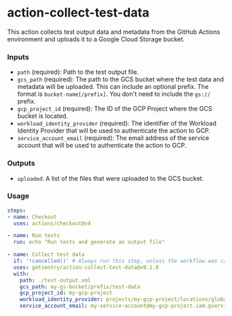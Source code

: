 action-collect-test-data
=========================

This action collects test output data and metadata from the GitHub Actions
environment and uploads it to a Google Cloud Storage bucket.

### Inputs

- `path` (required): Path to the test output file.
- `gcs_path` (required): The path to the GCS bucket where the test data and metadata will be uploaded. This can include an optional prefix. The format is `bucket-name[/prefix]`. You don't need to include the `gs://` prefix.
- `gcp_project_id` (required): The ID of the GCP Project where the GCS bucket is located.
- `workload_identity_provider` (required): The identifier of the Workload Identity Provider that will be used to authenticate the action to GCP.
- `service_account_email` (required): The email address of the service account that will be used to authenticate the action to GCP.

### Outputs

- `uploaded`: A list of the files that were uploaded to the GCS bucket.

### Usage

```yaml
steps:
- name: Checkout
  uses: actions/checkout@v4

- name: Run tests
  run: echo "Run tests and generate an output file"

- name: Collect test data
  if: '!cancelled()' # Always run this step, unless the workflow was cancelled
  uses: getsentry/action-collect-test-data@v0.1.0
  with:
    path: ./test-output.xml
    gcs_path: my-gs-bucket/prefix/test-data
    gcp_project_id: my-gcp-project
    workload_identity_provider: projects/my-gcp-project/locations/global/workloadIdentityPools/my-pool/providers/my-provider
    service_account_email: my-service-account@my-gcp-project.iam.gserviceaccount.com
```
